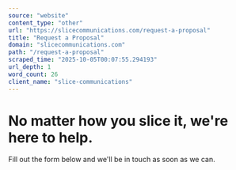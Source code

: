 ```yaml
---
source: "website"
content_type: "other"
url: "https://slicecommunications.com/request-a-proposal"
title: "Request a Proposal"
domain: "slicecommunications.com"
path: "/request-a-proposal"
scraped_time: "2025-10-05T00:07:55.294193"
url_depth: 1
word_count: 26
client_name: "slice-communications"
---
```


# No matter how you slice it, we're here to help.

Fill out the form below and we'll be in touch as soon as we can.